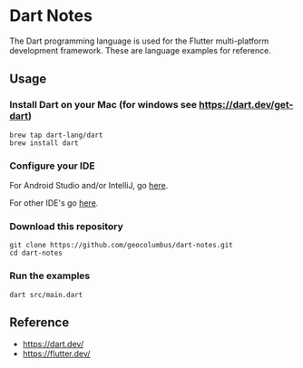 # Dart Notes

The Dart programming language is used for the Flutter multi-platform development framework. These are language examples for reference.

## Usage

### Install Dart on your Mac (for windows see https://dart.dev/get-dart)

    brew tap dart-lang/dart
    brew install dart
    
### Configure your IDE

For Android Studio and/or IntelliJ, go [here](https://flutter.dev/docs/development/tools/android-studio).

For other IDE's go [here](https://medium.com/cloud-native-the-gathering/what-is-the-best-ide-for-developing-in-dart-and-flutter-1d9e6ec50343).

### Download this repository

    git clone https://github.com/geocolumbus/dart-notes.git
    cd dart-notes
    
### Run the examples

    dart src/main.dart
        
## Reference

* https://dart.dev/
* https://flutter.dev/
